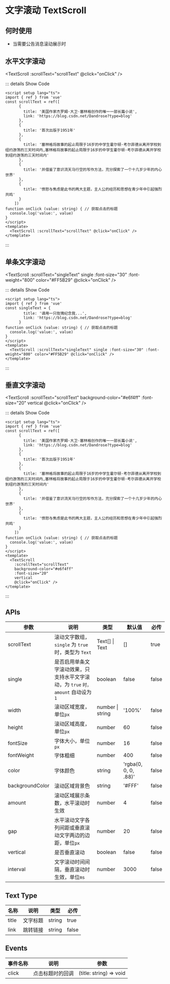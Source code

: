 # 文字滚动 TextScroll

<BackTop />
<Watermark fullscreen content="Vue Amazing UI" />

## 何时使用

- 当需要公告消息滚动展示时

<script setup lang="ts">
import { ref } from 'vue'
const scrollText = ref([
      {
        title: '美国作家杰罗姆·大卫·塞林格创作的唯一一部长篇小说',
        link: 'https://blog.csdn.net/Dandrose?type=blog'
      },
      {
        title: '首次出版于1951年'
      },
      {
        title: '塞林格将故事的起止局限于16岁的中学生霍尔顿·考尔菲德从离开学校到纽约游荡的三天时间内,塞林格将故事的起止局限于16岁的中学生霍尔顿·考尔菲德从离开学校到纽约游荡的三天时间内'
      },
      {
        title: '并借鉴了意识流天马行空的写作方法，充分探索了一个十几岁少年的内心世界'
      },
      {
        title: '愤怒与焦虑是此书的两大主题，主人公的经历和思想在青少年中引起强烈共鸣'
      }
    ])
const singleText = {
        title: '请用一只玫瑰纪念我...',
        link: 'https://blog.csdn.net/Dandrose?type=blog'
      }
function onClick (value: string) { // 获取点击的标题
  console.log('value:', value)
}
</script>

## 水平文字滚动

<TextScroll :scrollText="scrollText" @click="onClick" />

::: details Show Code

```vue
<script setup lang="ts">
import { ref } from 'vue'
const scrollText = ref([
      {
        title: '美国作家杰罗姆·大卫·塞林格创作的唯一一部长篇小说',
        link: 'https://blog.csdn.net/Dandrose?type=blog'
      },
      {
        title: '首次出版于1951年'
      },
      {
        title: '塞林格将故事的起止局限于16岁的中学生霍尔顿·考尔菲德从离开学校到纽约游荡的三天时间内,塞林格将故事的起止局限于16岁的中学生霍尔顿·考尔菲德从离开学校到纽约游荡的三天时间内'
      },
      {
        title: '并借鉴了意识流天马行空的写作方法，充分探索了一个十几岁少年的内心世界'
      },
      {
        title: '愤怒与焦虑是此书的两大主题，主人公的经历和思想在青少年中引起强烈共鸣'
      }
    ])
function onClick (value: string) { // 获取点击的标题
  console.log('value:', value)
}
</script>
<template>
  <TextScroll :scrollText="scrollText" @click="onClick" />
</template>
```

:::

## 单条文字滚动

<TextScroll :scrollText="singleText" single :font-size="30" :font-weight="800" color="#FF5B29" @click="onClick" />

::: details Show Code

```vue
<script setup lang="ts">
import { ref } from 'vue'
const singleText = {
        title: '请用一只玫瑰纪念我...',
        link: 'https://blog.csdn.net/Dandrose?type=blog'
      }
function onClick (value: string) { // 获取点击的标题
  console.log('value:', value)
}
</script>
<template>
  <TextScroll :scrollText="singleText" single :font-size="30" :font-weight="800" color="#FF5B29" @click="onClick" />
</template>
```

:::

## 垂直文字滚动

<TextScroll
  :scrollText="scrollText"
  background-color="#e6f4ff"
  :font-size="20"
  vertical
  @click="onClick" />

::: details Show Code

```vue
<script setup lang="ts">
import { ref } from 'vue'
const scrollText = ref([
      {
        title: '美国作家杰罗姆·大卫·塞林格创作的唯一一部长篇小说',
        link: 'https://blog.csdn.net/Dandrose?type=blog'
      },
      {
        title: '首次出版于1951年'
      },
      {
        title: '塞林格将故事的起止局限于16岁的中学生霍尔顿·考尔菲德从离开学校到纽约游荡的三天时间内,塞林格将故事的起止局限于16岁的中学生霍尔顿·考尔菲德从离开学校到纽约游荡的三天时间内'
      },
      {
        title: '并借鉴了意识流天马行空的写作方法，充分探索了一个十几岁少年的内心世界'
      },
      {
        title: '愤怒与焦虑是此书的两大主题，主人公的经历和思想在青少年中引起强烈共鸣'
      }
    ])
function onClick (value: string) { // 获取点击的标题
  console.log('value:', value)
}
</script>
<template>
  <TextScroll
    :scrollText="scrollText"
    background-color="#e6f4ff"
    :font-size="20"
    vertical
    @click="onClick" />
</template>
```

:::

## APIs

参数 | 说明 | 类型 | 默认值 | 必传
-- | -- | -- | -- | --
scrollText | 滚动文字数组，`single` 为 `true` 时，类型为 `Text` | Text[] &#124; Text | [] | true
single | 是否启用单条文字滚动效果，只支持水平文字滚动，为 `true` `时，amount` 自动设为 `1` | boolean | false | false
width | 滚动区域宽度，单位`px` | number &#124; string | '100%' | false
height | 滚动区域高度，单位`px` | number | 60 | false
fontSize | 字体大小，单位`px` | number | 16 | false
fontWeight | 字体粗细 | number | 400 | false
color | 字体颜色 | string | 'rgba(0, 0, 0, .88)' | false
backgroundColor | 滚动区域背景色 | string | '#FFF' | false
amount | 滚动区域展示条数，水平滚动时生效 | number | 4 | false
gap | 水平滚动文字各列间距或垂直滚动文字两边的边距，单位`px` |  number | 20 | false
vertical | 是否垂直滚动 | boolean | false | false
interval | 文字滚动时间间隔，垂直滚动时生效，单位`ms` | number | 3000 | false

## Text Type

名称 | 说明 | 类型 | 必传
-- | -- | -- | --
title | 文字标题 | string | true
link | 跳转链接 | string | false

## Events

事件名称 | 说明 | 参数
-- | -- | --
click | 点击标题时的回调 | (title: string) => void
